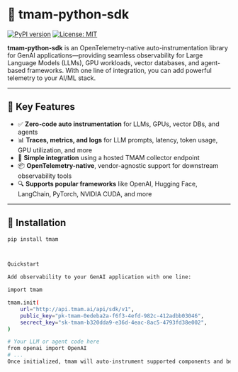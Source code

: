 # 🌟 tmam‑python‑sdk

[![PyPI version](https://img.shields.io/pypi/v/tmam-python-sdk.svg)]()
[![License: MIT](https://img.shields.io/badge/License-MIT-green.svg)]()

**tmam‑python‑sdk** is an OpenTelemetry-native auto-instrumentation library for GenAI applications—providing seamless observability for Large Language Models (LLMs), GPU workloads, vector databases, and agent-based frameworks. With one line of integration, you can add powerful telemetry to your AI/ML stack.

---

## 🚀 Key Features

- ✅ **Zero-code auto instrumentation** for LLMs, GPUs, vector DBs, and agents
- 📊 **Traces, metrics, and logs** for LLM prompts, latency, token usage, GPU utilization, and more
- 🔌 **Simple integration** using a hosted TMAM collector endpoint
- 📦 **OpenTelemetry-native**, vendor-agnostic support for downstream observability tools
- 🔍 **Supports popular frameworks** like OpenAI, Hugging Face, LangChain, PyTorch, NVIDIA CUDA, and more

---

## 🧪 Installation

```bash
pip install tmam



Quickstart

Add observability to your GenAI application with one line:

import tmam

tmam.init(
    url="http://api.tmam.ai/api/sdk/v1",
    public_key="pk-tmam-0edeba2a-f6f3-4efd-982c-412adbb03046",
    secrect_key="sk-tmam-b320dda9-e36d-4eac-8ac5-4793fd38e002",
)

# Your LLM or agent code here
from openai import OpenAI
# ...
Once initialized, tmam will auto-instrument supported components and begin sending traces and metrics to TMAM’s backend.